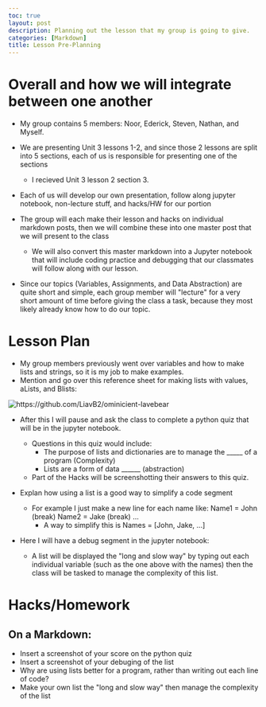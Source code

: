 ```yaml
---
toc: true
layout: post
description: Planning out the lesson that my group is going to give.
categories: [Markdown]
title: Lesson Pre-Planning 
---
```


# Overall and how we will integrate between one another
- My group contains 5 members: Noor, Ederick, Steven, Nathan, and Myself.
- We are presenting Unit 3 lessons 1-2, and since those 2 lessons are split into 5 sections, each of us is responsible for presenting one of the sections
    - I recieved Unit 3 lesson 2 section 3.
- Each of us will develop our own presentation, follow along jupyter notebook, non-lecture stuff, and hacks/HW for our portion

- The group will each make their lesson and hacks on individual markdown posts, then we will combine these into one master post that we will present to the class
    - We will also convert this master markdown into a Jupyter notebook that will include coding practice and debugging that our classmates will follow along with our lesson.

- Since our topics (Variables, Assignments, and Data Abstraction) are quite short and simple, each group member will "lecture" for a very short amount of time before giving the class a task, because they most likely already know how to do our topic.

# Lesson Plan
- My group members previously went over variables and how to make lists and strings, so it is my job to make examples.
- Mention and go over this reference sheet for making lists with values, aLists, and Blists:

![]({{site.baseurl}}/images/refsheet.png.png "https://github.com/LiavB2/ominicient-lavebear")

- After this I will pause and ask the class to complete a python quiz that will be in the jupyter notebook.
    - Questions in this quiz would include:
        - The purpose of lists and dictionaries are to manage the _____ of a program (Complexity)
        - Lists are a form of data ______ (abstraction)
    - Part of the Hacks will be screenshotting their answers to this quiz.

- Explan how using a list is a good way to simplify a code segment
    - For example I just make a new line for each name like: Name1 = John (break) Name2 = Jake (break) ...
        - A way to simplify this is Names = [John, Jake, ...]

- Here I will have a debug segment in the jupyter notebook:
    - A list will be displayed the "long and slow way" by typing out each individual variable (such as the one above with the names) then the class will be tasked to manage the complexity of this list.

# Hacks/Homework

## On a Markdown:
- Insert a screenshot of your score on the python quiz
- Insert a screenshot of your debuging of the list
- Why are using lists better for a program, rather than writing out each line of code?
- Make your own list the "long and slow way" then manage the complexity of the list

